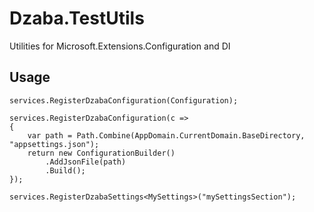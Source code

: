 # Dzaba.TestUtils

Utilities for Microsoft.Extensions.Configuration and DI

## Usage

```
services.RegisterDzabaConfiguration(Configuration);

services.RegisterDzabaConfiguration(c =>
{
    var path = Path.Combine(AppDomain.CurrentDomain.BaseDirectory, "appsettings.json");
    return new ConfigurationBuilder()
        .AddJsonFile(path)
        .Build();
});

services.RegisterDzabaSettings<MySettings>("mySettingsSection");
```
